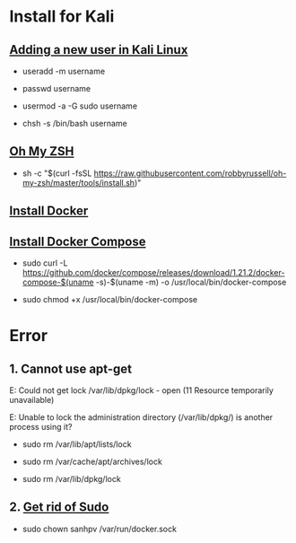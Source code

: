 # Install for Kali
## [Adding a new user in Kali Linux](https://www.linkedin.com/pulse/20140502074357-79939846-adding-a-new-user-in-kali-linux)

- useradd -m username

- passwd username

- usermod -a -G sudo username

- chsh -s /bin/bash username
## [Oh My ZSH](https://github.com/robbyrussell/oh-my-zsh)

- sh -c "$(curl -fsSL https://raw.githubusercontent.com/robbyrussell/oh-my-zsh/master/tools/install.sh)"

## [Install Docker](https://www.ptrace-security.com/2017/06/14/hackontuesday-episode-7-how-to-install-docker-on-kali-linux-2017-1/)

## [Install Docker Compose]()

- sudo curl -L https://github.com/docker/compose/releases/download/1.21.2/docker-compose-$(uname -s)-$(uname -m) -o /usr/local/bin/docker-compose

- sudo chmod +x /usr/local/bin/docker-compose


# Error

## 1. Cannot use apt-get 

E: Could not get lock /var/lib/dpkg/lock - open (11 Resource temporarily unavailable)

E: Unable to lock the administration directory (/var/lib/dpkg/) is another process using it?

- sudo rm /var/lib/apt/lists/lock

- sudo rm /var/cache/apt/archives/lock

- sudo rm /var/lib/dpkg/lock

## 2. [Get rid of Sudo](https://unix.stackexchange.com/a/26077)

- sudo chown sanhpv /var/run/docker.sock

